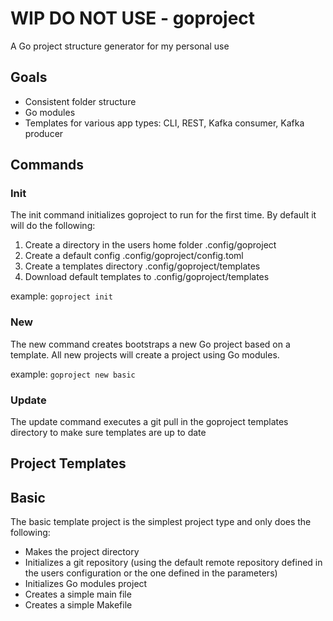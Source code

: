 # WIP DO NOT USE - goproject
A Go project structure generator for my personal use

## Goals
* Consistent folder structure
* Go modules
* Templates for various app types: CLI, REST, Kafka consumer, Kafka producer

## Commands

### Init
The init command initializes goproject to run for the first time. By default it will do the following:
1. Create a directory in the users home folder .config/goproject
2. Create a default config .config/goproject/config.toml
3. Create a templates directory .config/goproject/templates
4. Download default templates to .config/goproject/templates

example: `goproject init`

### New
The new command creates bootstraps a new Go project based on a template. 
All new projects will create a project using Go modules.

example: `goproject new basic`

### Update
The update command executes a git pull in the goproject templates directory to make sure templates are up to date

## Project Templates

## Basic

The basic template project is the simplest project type and only does the following:
* Makes the project directory
* Initializes a git repository (using the default remote repository defined in the users configuration or the one defined in the parameters)
* Initializes Go modules project
* Creates a simple main file
* Creates a simple Makefile
